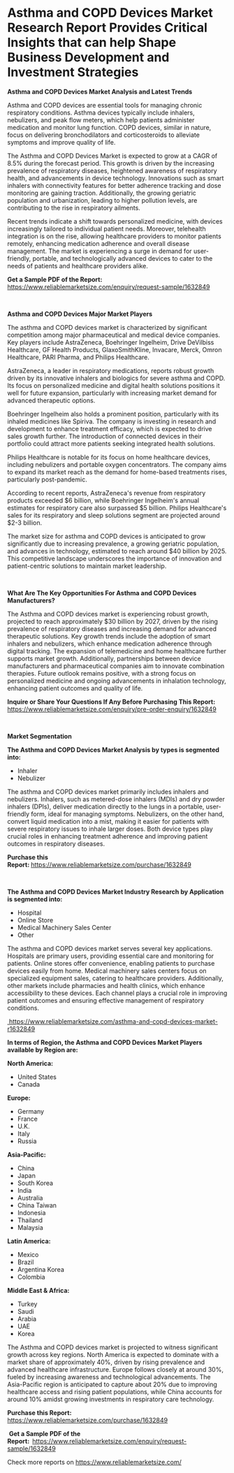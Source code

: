 <p><h1>Asthma and COPD Devices Market Research Report Provides Critical Insights that can help Shape Business Development and Investment Strategies</h1></p><p><strong>Asthma and COPD Devices Market Analysis and Latest Trends</strong></p>
<p><p>Asthma and COPD devices are essential tools for managing chronic respiratory conditions. Asthma devices typically include inhalers, nebulizers, and peak flow meters, which help patients administer medication and monitor lung function. COPD devices, similar in nature, focus on delivering bronchodilators and corticosteroids to alleviate symptoms and improve quality of life.</p><p>The Asthma and COPD Devices Market is expected to grow at a CAGR of 8.5% during the forecast period. This growth is driven by the increasing prevalence of respiratory diseases, heightened awareness of respiratory health, and advancements in device technology. Innovations such as smart inhalers with connectivity features for better adherence tracking and dose monitoring are gaining traction. Additionally, the growing geriatric population and urbanization, leading to higher pollution levels, are contributing to the rise in respiratory ailments.</p><p>Recent trends indicate a shift towards personalized medicine, with devices increasingly tailored to individual patient needs. Moreover, telehealth integration is on the rise, allowing healthcare providers to monitor patients remotely, enhancing medication adherence and overall disease management. The market is experiencing a surge in demand for user-friendly, portable, and technologically advanced devices to cater to the needs of patients and healthcare providers alike.</p></p>
<p><strong>Get a Sample PDF of the Report:&nbsp;</strong> <a href="https://www.reliablemarketsize.com/enquiry/request-sample/1632849?utm_campaign=2315&utm_medium=2&utm_source=Github&utm_content=ia&utm_term=29032025&utm_id=asthma-and-copd-devices">https://www.reliablemarketsize.com/enquiry/request-sample/1632849</a></p>
<p>&nbsp;</p>
<p><strong>Asthma and COPD Devices Major Market Players</strong></p>
<p><p>The asthma and COPD devices market is characterized by significant competition among major pharmaceutical and medical device companies. Key players include AstraZeneca, Boehringer Ingelheim, Drive DeVilbiss Healthcare, GF Health Products, GlaxoSmithKline, Invacare, Merck, Omron Healthcare, PARI Pharma, and Philips Healthcare.</p><p>AstraZeneca, a leader in respiratory medications, reports robust growth driven by its innovative inhalers and biologics for severe asthma and COPD. Its focus on personalized medicine and digital health solutions positions it well for future expansion, particularly with increasing market demand for advanced therapeutic options.</p><p>Boehringer Ingelheim also holds a prominent position, particularly with its inhaled medicines like Spiriva. The company is investing in research and development to enhance treatment efficacy, which is expected to drive sales growth further. The introduction of connected devices in their portfolio could attract more patients seeking integrated health solutions.</p><p>Philips Healthcare is notable for its focus on home healthcare devices, including nebulizers and portable oxygen concentrators. The company aims to expand its market reach as the demand for home-based treatments rises, particularly post-pandemic. </p><p>According to recent reports, AstraZeneca's revenue from respiratory products exceeded $6 billion, while Boehringer Ingelheim's annual estimates for respiratory care also surpassed $5 billion. Philips Healthcare's sales for its respiratory and sleep solutions segment are projected around $2-3 billion.</p><p>The market size for asthma and COPD devices is anticipated to grow significantly due to increasing prevalence, a growing geriatric population, and advances in technology, estimated to reach around $40 billion by 2025. This competitive landscape underscores the importance of innovation and patient-centric solutions to maintain market leadership.</p></p>
<p>&nbsp;</p>
<p><strong>What Are The Key Opportunities For Asthma and COPD Devices Manufacturers?</strong></p>
<p><p>The Asthma and COPD devices market is experiencing robust growth, projected to reach approximately $30 billion by 2027, driven by the rising prevalence of respiratory diseases and increasing demand for advanced therapeutic solutions. Key growth trends include the adoption of smart inhalers and nebulizers, which enhance medication adherence through digital tracking. The expansion of telemedicine and home healthcare further supports market growth. Additionally, partnerships between device manufacturers and pharmaceutical companies aim to innovate combination therapies. Future outlook remains positive, with a strong focus on personalized medicine and ongoing advancements in inhalation technology, enhancing patient outcomes and quality of life.</p></p>
<p><strong>Inquire or Share Your Questions If Any Before Purchasing This Report:</strong> <a href="https://www.reliablemarketsize.com/enquiry/pre-order-enquiry/1632849?utm_campaign=2315&utm_medium=2&utm_source=Github&utm_content=ia&utm_term=29032025&utm_id=asthma-and-copd-devices">https://www.reliablemarketsize.com/enquiry/pre-order-enquiry/1632849</a></p>
<p>&nbsp;</p>
<p><strong>Market Segmentation</strong></p>
<p><strong>The Asthma and COPD Devices Market Analysis by types is segmented into:</strong></p>
<p><ul><li>Inhaler</li><li>Nebulizer</li></ul></p>
<p><p>The asthma and COPD devices market primarily includes inhalers and nebulizers. Inhalers, such as metered-dose inhalers (MDIs) and dry powder inhalers (DPIs), deliver medication directly to the lungs in a portable, user-friendly form, ideal for managing symptoms. Nebulizers, on the other hand, convert liquid medication into a mist, making it easier for patients with severe respiratory issues to inhale larger doses. Both device types play crucial roles in enhancing treatment adherence and improving patient outcomes in respiratory diseases.</p></p>
<p><strong>Purchase this Report:&nbsp;</strong><a href="https://www.reliablemarketsize.com/purchase/1632849?utm_campaign=2315&utm_medium=2&utm_source=Github&utm_content=ia&utm_term=29032025&utm_id=asthma-and-copd-devices">https://www.reliablemarketsize.com/purchase/1632849</a></p>
<p>&nbsp;</p>
<p><strong>The Asthma and COPD Devices Market Industry Research by Application is segmented into:</strong></p>
<p><ul><li>Hospital</li><li>Online Store</li><li>Medical Machinery Sales Center</li><li>Other</li></ul></p>
<p><p>The asthma and COPD devices market serves several key applications. Hospitals are primary users, providing essential care and monitoring for patients. Online stores offer convenience, enabling patients to purchase devices easily from home. Medical machinery sales centers focus on specialized equipment sales, catering to healthcare providers. Additionally, other markets include pharmacies and health clinics, which enhance accessibility to these devices. Each channel plays a crucial role in improving patient outcomes and ensuring effective management of respiratory conditions.</p></p>
<p><a href="https://www.reliablemarketsize.com/asthma-and-copd-devices-market-r1632849?utm_campaign=2315&utm_medium=2&utm_source=Github&utm_content=ia&utm_term=29032025&utm_id=asthma-and-copd-devices">&nbsp;https://www.reliablemarketsize.com/asthma-and-copd-devices-market-r1632849</a></p>
<p><strong>In terms of Region, the Asthma and COPD Devices Market Players available by Region are:</strong></p>
<p>
    <p> <strong> North America: </strong>
        <ul>
            <li>United States</li>
            <li>Canada</li>
        </ul>
        </p> 
    <p> <strong> Europe: </strong>
        <ul>
            <li>Germany</li>
            <li>France</li>
            <li>U.K.</li>
            <li>Italy</li>
            <li>Russia</li>
        </ul>
        </p> 
    <p> <strong> Asia-Pacific: </strong>
        <ul>
            <li>China</li>
            <li>Japan</li>
            <li>South Korea</li>
            <li>India</li>
            <li>Australia</li>
            <li>China Taiwan</li>
            <li>Indonesia</li>
            <li>Thailand</li>
            <li>Malaysia</li>
        </ul>
        </p> 
    <p> <strong> Latin America: </strong>
        <ul>
            <li>Mexico</li>
            <li>Brazil</li>
            <li>Argentina Korea</li>
            <li>Colombia</li>
        </ul>
        </p> 
    <p> <strong> Middle East & Africa: </strong>
        <ul>
            <li>Turkey</li>
            <li>Saudi</li>
            <li>Arabia</li>
            <li>UAE</li>
            <li>Korea</li>
        </ul>
    </p>
    </p>
<p><p>The Asthma and COPD devices market is projected to witness significant growth across key regions. North America is expected to dominate with a market share of approximately 40%, driven by rising prevalence and advanced healthcare infrastructure. Europe follows closely at around 30%, fueled by increasing awareness and technological advancements. The Asia-Pacific region is anticipated to capture about 20% due to improving healthcare access and rising patient populations, while China accounts for around 10% amidst growing investments in respiratory care technology.</p></p>
<p><strong>Purchase this Report: </strong><a href="https://www.reliablemarketsize.com/purchase/1632849?utm_campaign=2315&utm_medium=2&utm_source=Github&utm_content=ia&utm_term=29032025&utm_id=asthma-and-copd-devices">https://www.reliablemarketsize.com/purchase/1632849</a></p>
<p>&nbsp;<strong>Get a Sample PDF of the Report:&nbsp;&nbsp;</strong><a href="https://www.reliablemarketsize.com/enquiry/request-sample/1632849?utm_campaign=2315&utm_medium=2&utm_source=Github&utm_content=ia&utm_term=29032025&utm_id=asthma-and-copd-devices">https://www.reliablemarketsize.com/enquiry/request-sample/1632849</a></p>
<p><strong></strong></p>
<p>Check more reports on <a href="https://www.reliablemarketsize.com/?utm_campaign=2315&utm_medium=2&utm_source=Github&utm_content=ia&utm_term=29032025&utm_id=asthma-and-copd-devices">https://www.reliablemarketsize.com/</a></p>